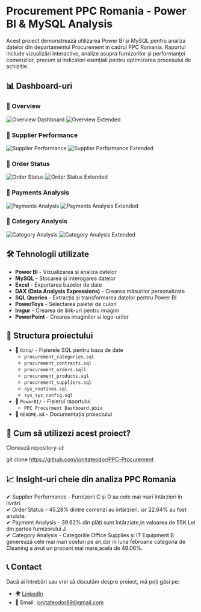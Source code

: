 # Procurement PPC Romania - Power BI & MySQL Analysis

Acest proiect demonstrează utilizarea Power BI și MySQL pentru analiza datelor din departamentul Procurement in cadrul PPC Romania. Raportul include vizualizări interactive, analize asupra furnizorilor și performanței comenzilor, precum și indicatori esențiali pentru optimizarea procesului de achiziție.

## 📊 Dashboard-uri

### 🔹 Overview
![Overview Dashboard](https://i.imgur.com/uJL0Spu.jpeg)
![Overview Extended](https://i.imgur.com/xIA1bOi.jpeg)

### 🔹 Supplier Performance
![Supplier Performance](https://i.imgur.com/bkLTzw1.jpeg)
![Supplier Performance Extended](https://i.imgur.com/4oDg1Yz.jpeg)

### 🔹 Order Status
![Order Status](https://i.imgur.com/HibN5Ii.jpeg)
![Order Status Extended](https://i.imgur.com/n0ZI3eM.jpeg)

### 🔹 Payments Analysis
![Payments Analysis](https://i.imgur.com/xeAVbcz.jpeg)
![Payments Analysis Extended](https://i.imgur.com/uEuSzBb.jpeg)

### 🔹 Category Analysis
![Category Analysis](https://i.imgur.com/jvuvAaL.jpeg)
![Category Analysis Extended](https://i.imgur.com/GEG3HIg.jpeg)

## 🛠 Tehnologii utilizate

- **Power BI** - Vizualizarea și analiza datelor
- **MySQL** - Stocarea și interogarea datelor
- **Excel** - Exportarea bazelor de date
- **DAX (Data Analysis Expressions)** - Crearea măsurilor personalizate
- **SQL Queries** - Extracția și transformarea datelor pentru Power BI
- **PowerToys** - Selectarea paletei de culori
- **Imgur** - Crearea de link-uri pentru imagini
- **PowerPoint** - Crearea imaginilor si logo-urilor

## 📂 Structura proiectului

- 📁 `Data/` - Fișierele SQL pentru baza de date
  - `procurement_categories.sql` 
  - `procurement_contracts.sql` 
  - `procurement_orders.sqll` 
  - `procurement_products.sql` 
  - `procurement_suppliers.sql`
  - `sys_routines.sql`  
  - `sys_sys_config.sql`  
- 📁 `PowerBI/` - Fișierul raportului
  - `PPC Procurment Dashboard.pbix`
- 📝 `README.md` - Documentația proiectului

## 🚀 Cum să utilizezi acest proiect?

 Clonează repository-ul:

git clone https://github.com/ionitateodor/PPC-Procurement


## 📈 Insight-uri cheie din analiza PPC Romania

✔ Supplier Performance - Furnizorii C și D au cele mai mari întârzieri în livrări.  
✔ Order Status - 45.28% dintre comenzi au întârzieri, iar 22.64% au fost anulate.  
✔ Payment Analysis - 39.62% din plăți sunt întârziate,in valoarea de 55K Lei din partea furnizorului J.  
✔ Category Analysis - Categoriile Office Supplies și IT Equipment B generează cele mai mari costuri pe an,dar in luna februarie categoria de Cleaning a avut un procent mai mare,acela de 49.06%.

## 📞 Contact

Dacă ai întrebări sau vrei să discutăm despre proiect, mă poți găsi pe:

- 🌍 [LinkedIn](https://www.linkedin.com/in/ionita-teodor)
- 📧 Email: ionitateodor89@gmail.com
